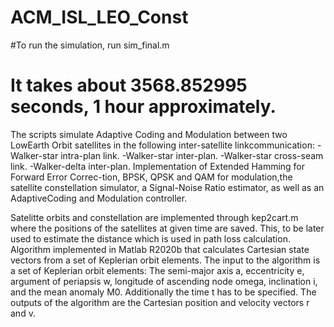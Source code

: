 # ACM_ISL_LEO_Const
#To run the simulation, run sim_final.m 
# It takes about 3568.852995 seconds, 1 hour approximately.

The scripts simulate Adaptive Coding and Modulation between two LowEarth  Orbit  satellites  in  the following inter-satellite  linkcommunication:
-Walker-star intra-plan link.
-Walker-star inter-plan.
-Walker-star cross-seam link.
-Walker-delta inter-plan.
Implementation   of Extended Hamming for Forward Error Correc-tion,  BPSK,  QPSK  and  QAM  for  modulation,the  satellite  constellation  simulator,  a  Signal-Noise  Ratio  estimator,  as  well  as  an  AdaptiveCoding and Modulation controller.


Satelitte orbits and constellation are implemented through kep2cart.m where the positions of the satellites at given time are saved. This, to be later used to estimate the distance which is used in path loss calculation.  
Algorithm implemented in Matlab R2020b that calculates Cartesian state vectors from a set of Keplerian orbit elements.
The input to the algorithm is a set of Keplerian orbit elements:
The semi-major axis a,
eccentricity e,
argument of periapsis w,
longitude of ascending node omega,
inclination i,
and the mean anomaly M0.
Additionally the time t has to be specified.
The outputs of the algorithm are the Cartesian position and velocity vectors r and v.

